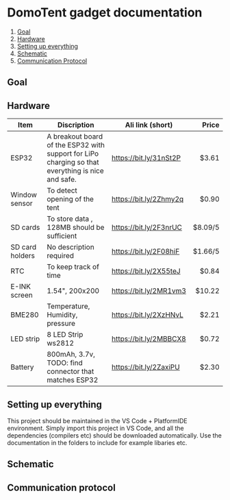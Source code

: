 # DomoTent gadget documentation

1. [ Goal](#Goal)
1. [ Hardware](#Hardware)
1. [ Setting up everything](#SettingUp)
1. [ Schematic](#Schematic)
1. [Communication Protocol](#CommunicationProtocol)


<a name="Goal"></a>
## Goal

<a name="Hardware"></a>
## Hardware

| Item            | Discription                                                                                       | Ali link (short)       |   Price |
|-----------------|---------------------------------------------------------------------------------------------------|------------------------|--------:|
| ESP32           | A breakout board of the ESP32 with support for LiPo charging so that everything is nice and safe. | https://bit.ly/31nSt2P |   $3.61 |
| Window sensor   | To detect opening of the tent                                                                     | https://bit.ly/2Zhmy2q |   $0.90 |
| SD cards        | To store data , 128MB should be sufficient                                                        | https://bit.ly/2F3nrUC | $8.09/5 |
| SD card holders | No description required                                                                           | https://bit.ly/2F08hiF | $1.66/5 |
| RTC             | To keep track of time                                                                             | https://bit.ly/2X55teJ |   $0.84 |
| E-INK screen    | 1.54", 200x200                                                                                    | https://bit.ly/2MR1vm3 |  $10.22 |
| BME280          | Temperature, Humidity, pressure                                                                   | https://bit.ly/2XzHNvL |   $2.21 |
| LED strip       | 8 LED Strip ws2812                                                                                | https://bit.ly/2MBBCX8 |   $0.72 |
| Battery         | 800mAh, 3.7v, TODO: find connector that matches ESP32                                                                                      | https://bit.ly/2ZaxiPU |   $2.30 |


<a name="SettingUp"></a>
## Setting up everything
This project should be maintained in the VS Code + PlatformIDE environment. Simply import this project in VS Code, and all the dependencies (compilers etc) should be downloaded automatically. Use the documentation in the folders to include for example libaries etc.


<a name="Schematic"></a>
## Schematic 

<a name="CommunicationProtocol"></a>
## Communication protocol

